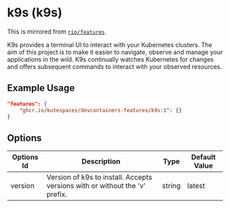 # k9s (k9s)

This is mirrored from [`rio/features`](https://github.com/rio/features).

K9s provides a terminal UI to interact with your Kubernetes clusters. The aim of this project is to make it easier to navigate, observe and manage your applications in the wild. K9s continually watches Kubernetes for changes and offers subsequent commands to interact with your observed resources.

## Example Usage

```json
"features": {
    "ghcr.io/kutespaces/devcontainers-features/k9s:1": {}
}
```

## Options

| Options Id | Description | Type | Default Value |
|-----|-----|-----|-----|
| version | Version of k9s to install. Accepts versions with or without the 'v' prefix. | string | latest |
